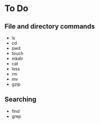 # To Do

## File and directory commands

* ls
* cd
* pwd
* touch
* mkdir
* cat
* less
* rm
* mv
* gzip

## Searching

* find
* grep